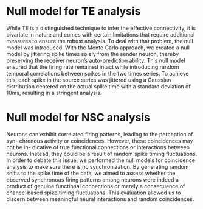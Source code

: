 # Null model for TE analysis
While TE is a distinguished technique to infer the effective connectivity, it is bivariate in nature and comes with certain limitations that require additional measures to ensure the robust analysis. To deal with that problem, the null model was introduced. With the Monte Carlo approach, we created a null model by jittering spike times solely from the sender neuron, thereby preserving the receiver neuron’s auto-prediction ability. This null model ensured that the firing rate remained intact while introducing random temporal correlations between spikes in the two times series. To achieve this, each spike in the source series was jittered using a Gaussian distribution centered on the actual spike time with a standard deviation of 10ms, resulting in a stringent analysis.

# Null model for NSC analysis
Neurons can exhibit correlated firing patterns, leading to the perception of syn- chronous activity or coincidences. However, these coincidences may not be in- dicative of true functional connections or interactions between neurons. Instead, they could be a result of random spike timing fluctuations. In order to debate this issue, we performed the null models for coincidence analysis to make sure there is no synchronization. By generating random shifts to the spike time of the data, we aimed to assess whether the observed synchronous firing patterns among neurons were indeed a product of genuine functional connections or merely a consequence of chance-based spike timing fluctuations. This evaluation allowed us to discern between meaningful neural interactions and random coincidences.

